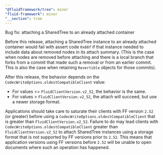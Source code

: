 ```yaml
---
"@fluidframework/tree": minor
"fluid-framework": minor
"__section": tree
---
```

Bug fix: attaching a SharedTree to an already attached container

Before this release, attaching a SharedTree instance to an already attached container would fail with assert code `0x88f` if that instance needed to include data about removed nodes in its attach summary.
(This is the case when nodes are removed before attaching and there is a local branch that forks from a commit that made such a removal or from an earlier commit. This is also the case when retaining `Revertible` objects for those commits).

After this release, the behavior depends on the `CodecWriteOptions.oldestCompatibleClient` value:
* For values <= `FluidClientVersion.v2_52`, the behavior is the same.
* For values > `FluidClientVersion.v2_52`, the attach will succeed, but use a newer storage format.

Applications should take care to saturate their clients with FF version `2.52` (or greater) before using a `CodecWriteOptions.oldestCompatibleClient` that is greater than `FluidClientVersion.v2_52`.
Failure to do may lead clients with `CodecWriteOptions.oldestCompatibleClient` greater than `FluidClientVersion.v2_52` to attach SharedTree instances using a storage format that is not supported by FF versions prior to `2.52`.
This means that application versions using FF versions before `2.52` will be unable to open documents where such an operation has happened.
